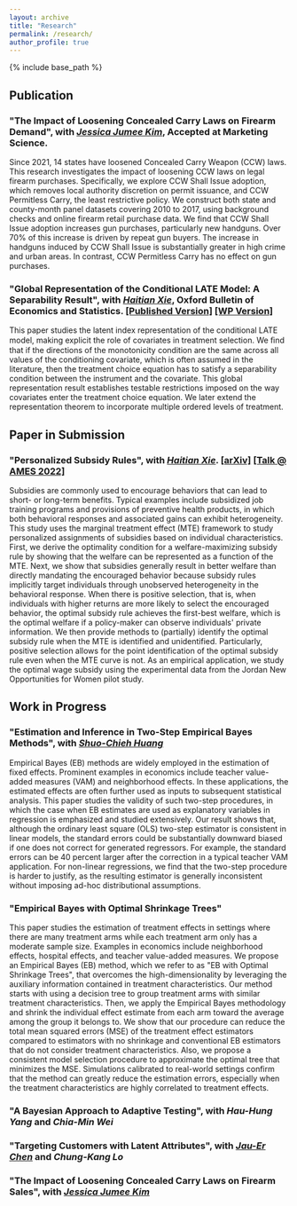 ```yaml
---
layout: archive
title: "Research"
permalink: /research/
author_profile: true
---
```


{% include base_path %}

## Publication

### "The Impact of Loosening Concealed Carry Laws on Firearm Demand", with *[Jessica Jumee Kim](https://faculty.unibocconi.eu/jessicajumeekim/)*, Accepted at **Marketing Science**.

Since 2021, 14 states have loosened Concealed Carry Weapon (CCW) laws. This research investigates the impact of loosening CCW laws on legal firearm purchases.  Specifically, we explore CCW Shall Issue adoption, which removes local authority discretion on permit issuance, and CCW Permitless Carry, the least restrictive policy. We construct both state and county-month panel datasets covering 2010 to 2017, using background checks and online firearm retail purchase data. We find that CCW Shall Issue adoption increases gun purchases, particularly new handguns. Over 70% of this increase is driven by repeat gun buyers. The increase in handguns induced by CCW Shall Issue is substantially greater in high crime and urban areas. In contrast, CCW Permitless Carry has no effect on gun purchases.  

### "Global Representation of the Conditional LATE Model: A Separability Result", with *[Haitian Xie](https://www.haitianxie.org)*, **Oxford Bulletin of Economics and Statistics**. [\[Published Version\]](https://onlinelibrary.wiley.com/doi/10.1111/obes.12476) [\[WP Version\]](https://arxiv.org/abs/2007.08106)

This paper studies the latent index representation of the conditional LATE model, making explicit the role of covariates in treatment selection. We ﬁnd that if the directions of the monotonicity condition are the same across all values of the conditioning covariate, which is often assumed in the literature, then the treatment choice equation has to satisfy a separability condition between the instrument and the covariate. This global representation result establishes testable restrictions imposed on the way covariates enter the treatment choice equation. We later extend the representation theorem to incorporate multiple ordered levels of treatment.

## Paper in Submission
### "Personalized Subsidy Rules", with *[Haitian Xie](https://www.haitianxie.org)*. [\[arXiv\]](https://arxiv.org/abs/2202.13545) [\[Talk @ AMES 2022\]](https://www.koushare.com/video/videodetail/29700?fbclid=IwAR1VhK__ONEnj-hS_3bkup946o_1j6JSrx3EAfVy2QdFg4Ksz_yeHEes5hc)

Subsidies are commonly used to encourage behaviors that can lead to short- or long-term benefits. Typical examples include subsidized job training programs and provisions of preventive health products, in which both behavioral responses and associated gains can exhibit heterogeneity. This study uses the marginal treatment effect (MTE) framework to study personalized assignments of subsidies based on individual characteristics. First, we derive the optimality condition for a welfare-maximizing subsidy rule by showing that the welfare can be represented as a function of the MTE. Next, we show that subsidies generally result in better welfare than directly mandating the encouraged behavior because subsidy rules implicitly target individuals through unobserved heterogeneity in the behavioral response. When there is positive selection, that is, when individuals with higher returns are more likely to select the encouraged behavior, the optimal subsidy rule achieves the first-best welfare, which is the optimal welfare if a policy-maker can observe individuals' private information. We then provide methods to (partially) identify the optimal subsidy rule when the MTE is identified and unidentified. Particularly, positive selection allows for the point identification of the optimal subsidy rule even when the MTE curve is not. As an empirical application, we study the optimal wage subsidy using the experimental data from the Jordan New Opportunities for Women pilot study.

## Work in Progress
### "Estimation and Inference in Two-Step Empirical Bayes Methods", with *[Shuo-Chieh Huang](https://sites.google.com/view/nonstationary)*

Empirical Bayes (EB) methods are widely employed in the estimation of fixed effects. Prominent examples in economics include teacher value-added measures (VAM) and neighborhood effects. In these applications, the estimated effects are often further used as inputs to subsequent statistical analysis. This paper studies the validity of such two-step procedures, in which the case when EB estimates are used as explanatory variables in regression is emphasized and studied extensively. Our result shows that, although the ordinary least square (OLS) two-step estimator is consistent in linear models, the standard errors could be substantially downward biased if one does not correct for generated regressors. For example, the standard errors can be 40 percent larger after the correction in a typical teacher VAM application. For non-linear regressions, we find that the two-step procedure is harder to justify, as the resulting estimator is generally inconsistent without imposing ad-hoc distributional assumptions.

### "Empirical Bayes with Optimal Shrinkage Trees"

This paper studies the estimation of treatment effects in settings where there are many treatment arms while each treatment arm only has a moderate sample size. Examples in economics include neighborhood effects, hospital effects, and teacher value-added measures. We propose an Empirical Bayes (EB) method, which we refer to as "EB with Optimal Shrinkage Trees", that overcomes the high-dimensionality by leveraging the auxiliary information contained in treatment characteristics. Our method starts with using a decision tree to group treatment arms with similar treatment characteristics. Then, we apply the Empirical Bayes methodology and shrink the individual effect estimate from each arm toward the average among the group it belongs to.  We show that our procedure can reduce the total mean squared errors (MSE) of the treatment effect estimators compared to estimators with no shrinkage and conventional EB estimators that do not consider treatment characteristics. Also, we propose a consistent model selection procedure to approximate the optimal tree that minimizes the MSE. Simulations calibrated to real-world settings confirm that the method can greatly reduce the estimation errors, especially when the treatment characteristics are highly correlated to treatment effects. 

### "A Bayesian Approach to Adaptive Testing", with *Hau-Hung Yang* and *Chia-Min Wei*

### "Targeting Customers with Latent Attributes", with *[Jau-Er Chen](https://jauerblog.wordpress.com/cv_en/)* and *Chung-Kang Lo*

### "The Impact of Loosening Concealed Carry Laws on Firearm Sales", with *[Jessica Jumee Kim](https://marketing.unibocconi.eu/people/jessica-jumee-kim#field_person_researchinterests)*
